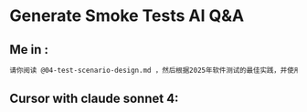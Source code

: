 # Generate Smoke Tests AI Q&A

## Me in :

```markdown
请你阅读 @04-test-scenario-design.md ，然后根据2025年软件测试的最佳实践，并使用“Playwright + TypeScript + Jest” Web UI技术栈，为其中的“冒烟测试用例”生成相应的冒烟测试代码。要求在项目根目录下创建空目录"testing“，并在其中创建目录"smoke-test"目录，用来存放这些冒烟测试代码。如果你想在生成UI测试代码时阅读前端代码，可以查看 @README.md 及其所在目录中的前端代码文件。最后告诉我该如何在macOS电脑的iTerm2里运行这个冒烟测试
```

## Cursor with claude sonnet 4:

